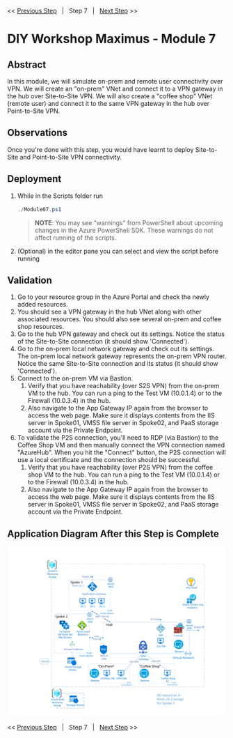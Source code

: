 << [Previous Step][Prev]&nbsp;&nbsp;&nbsp;|&nbsp;&nbsp;&nbsp;Step 7&nbsp;&nbsp;&nbsp;|&nbsp;&nbsp;&nbsp;[Next Step][Next] >> 

# DIY Workshop Maximus - Module 7

## Abstract
In this module, we will simulate on-prem and remote user connectivity over VPN. We will create an "on-prem" VNet and connect it to a VPN gateway in the hub over Site-to-Site VPN. We will also create a "coffee shop" VNet (remote user) and connect it to the same VPN gateway in the hub over Point-to-Site VPN. 

## Observations
Once you're done with this step, you would have learnt to deploy Site-to-Site and Point-to-Site VPN connectivity.

## Deployment
1. While in the Scripts folder run
   ```powershell
   ./Module07.ps1
   ```
   > **NOTE**: You may see “warnings” from PowerShell about upcoming changes in the Azure PowerShell SDK. These warnings do not affect running of the scripts.

2. (Optional) in the editor pane you can select and view the script before running

## Validation
1. Go to your resource group in the Azure Portal and check the newly added resources.
2. You should see a VPN gateway in the hub VNet along with other associated resources. You should also see several on-prem and coffee shop resources.
3. Go to the hub VPN gateway and check out its settings. Notice the status of the Site-to-Site connection (it should show 'Connected').
4. Go to the on-prem local network gateway and check out its settings. The on-prem local network gateway represents the on-prem VPN router. Notice the same Site-to-Site connection and its status (it should show 'Connected').
5. Connect to the on-prem VM via Bastion. 
   1. Verify that you have reachability (over S2S VPN) from the on-prem VM to the hub. You can run a ping to the Test VM (10.0.1.4) or to the Firewall (10.0.3.4) in the hub.
   2. Also navigate to the App Gateway IP again from the browser to access the web page. Make sure it displays contents from the IIS server in Spoke01, VMSS file server in Spoke02, and PaaS storage account via the Private Endpoint.
6. To validate the P2S connection, you'll need to RDP (via Bastion) to the          Coffee Shop VM and then manually connect the VPN connection named "AzureHub". When you hit the "Connect" button, the P2S connection will use a local certificate and the connection should be successful.
   1.  Verify that you have reachability (over P2S VPN) from the coffee shop VM to the hub. You can run a ping to the Test VM (10.0.1.4) or to the Firewall (10.0.3.4) in the hub.
   2. Also navigate to the App Gateway IP again from the browser to access the web page. Make sure it displays contents from the IIS server in Spoke01, VMSS file server in Spoke02, and PaaS storage account via the Private Endpoint.    


## Application Diagram After this Step is Complete
[![1]][1]

<< [Previous Step][Prev]&nbsp;&nbsp;&nbsp;|&nbsp;&nbsp;&nbsp;Step 7&nbsp;&nbsp;&nbsp;|&nbsp;&nbsp;&nbsp;[Next Step][Next] >> 

<!--Link References-->
[Prev]: ./Module06.md
[Next]: ./Module08.md

<!--Image References-->
[1]: ./Media/Step7.svg "As built diagram for step 7" 